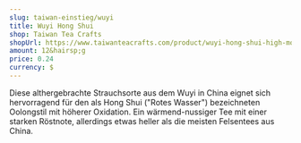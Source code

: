 ```yaml
---
slug: taiwan-einstieg/wuyi
title: Wuyi Hong Shui
shop: Taiwan Tea Crafts
shopUrl: https://www.taiwanteacrafts.com/product/wuyi-hong-shui-high-mountain-oolong-tea
amount: 12&hairsp;g
price: 0.24
currency: $
---
```

Diese althergebrachte Strauchsorte aus dem Wuyi in China eignet sich hervorragend für den als Hong Shui ("Rotes Wasser") bezeichneten Oolongstil mit höherer Oxidation. Ein wärmend-nussiger Tee mit einer starken Röstnote, allerdings etwas heller als die meisten Felsentees aus China.